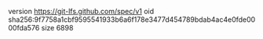 version https://git-lfs.github.com/spec/v1
oid sha256:9f7758a1cbf9595541933b6a6f178e3477d454789bdab4ac4e0fde0000fda576
size 6898
